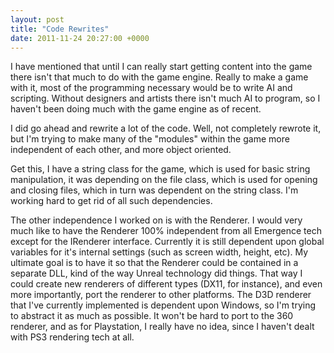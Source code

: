 ```yaml
---
layout: post
title: "Code Rewrites"
date: 2011-11-24 20:27:00 +0000
---
```

I have mentioned that until I can really start getting content into the game there isn't that much to do with the game engine. Really to make a game with it, most of the programming necessary would be to write AI and scripting. Without designers and artists there isn't much AI to program, so I haven't been doing much with the game engine as of recent.

I did go ahead and rewrite a lot of the code. Well, not completely rewrote it, but I'm trying to make many of the "modules" within the game more independent of each other, and more object oriented.

Get this, I have a string class for the game, which is used for basic string manipulation, it was depending on the file class, which is used for opening and closing files, which in turn was dependent on the string class. I'm working hard to get rid of all such dependencies.

The other independence I worked on is with the Renderer. I would very much like to have the Renderer 100% independent from all Emergence tech except for the IRenderer interface. Currently it is still dependent upon global variables for it's internal settings (such as screen width, height, etc). My ultimate goal is to have it so that the Renderer could be contained in a separate DLL, kind of the way Unreal technology did things. That way I could create new renderers of different types (DX11, for instance), and even more importantly, port the renderer to other platforms. The D3D renderer that I've currently implemented is dependent upon Windows, so I'm trying to abstract it as much as possible. It won't be hard to port to the 360 renderer, and as for Playstation, I really have no idea, since I haven't dealt with PS3 rendering tech at all.

